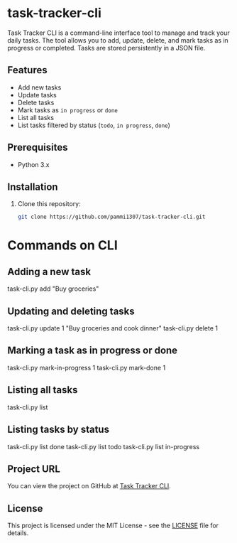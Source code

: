 # task-tracker-cli

Task Tracker CLI is a command-line interface tool to manage and track your daily tasks. The tool allows you to add, update, delete, and mark tasks as in progress or completed. Tasks are stored persistently in a JSON file.

## Features
- Add new tasks
- Update tasks
- Delete tasks
- Mark tasks as `in progress` or `done`
- List all tasks
- List tasks filtered by status (`todo`, `in progress`, `done`)

## Prerequisites

- Python 3.x

## Installation

1. Clone this repository:

   ```bash
   git clone https://github.com/pammi1307/task-tracker-cli.git

# Commands on CLI
## Adding a new task
task-cli.py add "Buy groceries"

## Updating and deleting tasks
task-cli.py update 1 "Buy groceries and cook dinner"
task-cli.py delete 1

## Marking a task as in progress or done
task-cli.py mark-in-progress 1
task-cli.py mark-done 1

## Listing all tasks
task-cli.py list

## Listing tasks by status
task-cli.py list done
task-cli.py list todo
task-cli.py list in-progress

## Project URL

You can view the project on GitHub at [Task Tracker CLI](https://github.com/pammi1307/task-tracker-cli).


## License

This project is licensed under the MIT License - see the [LICENSE](./License) file for details.


